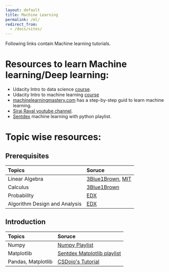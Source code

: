 ```yaml
---
layout: default
title: Machine Learning
permalink: /ml/
redirect_from:
  - /docs/sites/
---
```

Following links contain Machine learning tutorials.

# Resources to learn Machine learning/Deep learning:

*  Udacity Intro to data science [course](https://in.udacity.com/course/intro-to-data-science--ud359).
*  Udacity Intro to machine learning [course](https://in.udacity.com/course/intro-to-machine-learning--ud120-india)
*  [machinelearningmastery.com](https://machinelearningmastery.com/start-here/) has a step-by-step guid to learn machine learning.
*  [Siraj Raval youtube channel](https://www.youtube.com/channel/UCWN3xxRkmTPmbKwht9FuE5A).
*  [Sentdex](https://www.youtube.com/playlist?list=PLQVvvaa0QuDfKTOs3Keq_kaG2P55YRn5v) machine learning with python playlist.

# Topic wise resources:
## Prerequisites

| Topics       | Soruce           |
|:-------------|:-----------------|
| Linear Algebra | [3Blue1Brown](https://www.youtube.com/watch?v=kjBOesZCoqc&index=1&list=PLZHQObOWTQDPD3MizzM2xVFitgF8hE_ab), [MIT](https://ocw.mit.edu/courses/mathematics/18-06-linear-algebra-spring-2010/) |
| Calculus | [3Blue1Brown](https://www.youtube.com/playlist?list=PLZHQObOWTQDMsr9K-rj53DwVRMYO3t5Yr) |
| Probability | [EDX](https://www.edx.org/course/introduction-probability-science-mitx-6-041x-2) |
| Algorithm Design and Analysis | [EDX](https://www.edx.org/course/algorithm-design-analysis-pennx-sd3x) |

## Introduction
| Topics       | Soruce           |
|:-------------|:-----------------|
| Numpy         | [Numpy Playlist](https://www.youtube.com/watch?v=BrZ5OoYzfN8&index=3&list=PLxgDUj5eygKmlhteKFiXIIhdqmdD2TwVM) |
| Matplotlib    | [Sentdex Matplotlib playlist](https://www.youtube.com/watch?v=q7Bo_J8x_dw&list=PLQVvvaa0QuDfefDfXb9Yf0la1fPDKluPF) |
| Pandas, Matplotlib | [CSDojo's Tutorial](https://www.youtube.com/watch?v=a9UrKTVEeZA) |
